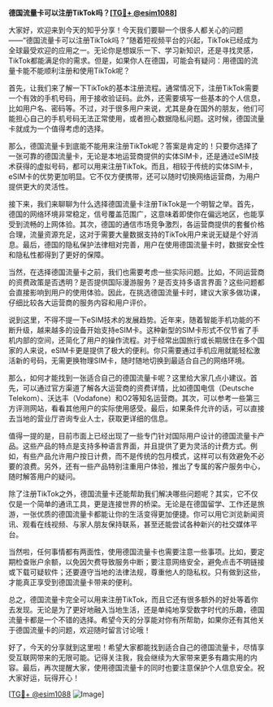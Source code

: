 **德国流量卡可以注册TikTok吗？[[TG💪+ @esim1088](https://t.me/s/esim1088)]**

大家好，欢迎来到今天的知乎分享！今天我们要聊一个很多人都关心的问题——“德国流量卡可以注册TikTok吗？”随着短视频平台的兴起，TikTok已经成为全球最受欢迎的应用之一。无论你是想娱乐一下、学习新知识，还是寻找灵感，TikTok都能满足你的需求。但是，如果你人在德国，可能会有疑问：用德国的流量卡能不能顺利注册和使用TikTok呢？

首先，让我们来了解一下TikTok的基本注册流程。通常情况下，注册TikTok需要一个有效的手机号码，用于接收验证码。此外，还需要填写一些基本的个人信息，比如用户名、密码等。不过，对于很多用户来说，尤其是身在国外的朋友，他们可能担心自己的手机号码无法正常使用，或者担心数据隐私问题。这时候，德国流量卡就成为一个值得考虑的选择。

那么，德国流量卡到底能不能用来注册TikTok呢？答案是肯定的！只要你选择了一张可靠的德国流量卡，无论是本地运营商提供的实体SIM卡，还是通过eSIM技术获得的虚拟号码，都可以用来注册TikTok。而且，相较于传统的实体SIM卡，eSIM卡的优势更加明显。它不仅方便携带，还可以随时切换网络运营商，为用户提供更大的灵活性。

接下来，我们来聊聊为什么选择德国流量卡注册TikTok是一个明智之举。首先，德国的网络环境非常稳定，信号覆盖范围广，这意味着即使你在偏远地区，也能享受到流畅的上网体验。其次，德国的通信市场竞争激烈，各运营商提供的套餐价格合理，流量资源充足，这对于需要大量数据支持的TikTok用户来说无疑是个好消息。最后，德国的隐私保护法律相对完善，用户在使用德国流量卡时，数据安全性和隐私性都得到了更好的保障。

当然，在选择德国流量卡之前，我们也需要考虑一些实际问题。比如，不同运营商的资费政策是否透明？是否提供国际漫游服务？是否支持多语言界面？这些问题都会直接影响到用户的使用体验。因此，在挑选德国流量卡时，建议大家多做功课，仔细比较各大运营商的服务内容和用户评价。

说到这里，不得不提一下eSIM技术的发展趋势。近年来，随着智能手机功能的不断升级，越来越多的设备开始支持eSIM卡。这种新型的SIM卡形式不仅节省了手机内部的空间，还简化了用户的操作流程。对于经常出国旅行或长期居住在多个国家的人来说，eSIM卡更是提供了极大的便利。你只需要通过手机应用就能轻松激活新的号码，无需更换物理SIM卡，随时随地切换到最适合自己的网络环境。

那么，如何才能找到一张适合自己的德国流量卡呢？这里给大家几点小建议。首先，可以通过官方渠道了解各大运营商的资费详情，比如德国电信（Deutsche Telekom）、沃达丰（Vodafone）和O2等知名运营商。其次，可以参考一些第三方评测网站，看看其他用户的实际使用感受。最后，如果条件允许的话，可以直接去当地的营业厅咨询专业人士，获取更详细的信息。

值得一提的是，目前市面上已经出现了一些专门针对国际用户设计的德国流量卡产品。这些产品的特点是支持多种语言界面，并且提供了更为灵活的计费方式。例如，有些产品允许用户按日计费，而不是传统的包月模式，这样可以有效避免不必要的浪费。另外，还有一些产品特别注重用户体验，推出了专属的客户服务中心，随时解答用户的疑问。

除了注册TikTok之外，德国流量卡还能帮助我们解决哪些问题呢？其实，它不仅仅是一个简单的通讯工具，更是连接世界的桥梁。无论是在德国留学、工作还是旅游，一张优质的德国流量卡都能让你的生活变得更加便捷。你可以用它浏览新闻资讯、观看在线视频、与家人朋友保持联系，甚至还能尝试各种新兴的社交媒体平台。

当然啦，任何事情都有两面性，使用德国流量卡也需要注意一些事项。比如，要定期检查账户余额，以免因欠费导致服务中断；要注意网络安全，避免点击不明链接或下载可疑软件；还要遵守当地的法律法规，尊重他人的隐私权。只有做到这些，才能真正享受到德国流量卡带来的便利。

总之，德国流量卡完全可以用来注册TikTok，而且它还有很多额外的好处等着你去发现。无论是为了更好地融入当地生活，还是单纯地享受数字时代的乐趣，德国流量卡都是一个不错的选择。希望今天的分享能对你有所帮助，如果你还有其他关于德国流量卡的问题，欢迎随时留言讨论哦！

好了，今天的分享就到这里啦！希望大家都能找到适合自己的德国流量卡，尽情享受互联网带来的无限可能。记得关注我，我会继续为大家带来更多有趣实用的内容。最后，再次提醒大家，使用德国流量卡的同时也要注意保护个人信息安全。祝大家好运，玩得开心！

[[TG💪+ @esim1088](https://t.me/s/esim1088) ![Image](https://i.postimg.cc/4NQfJmqS/Snipaste-2025-05-13-00-14-12.png)]
